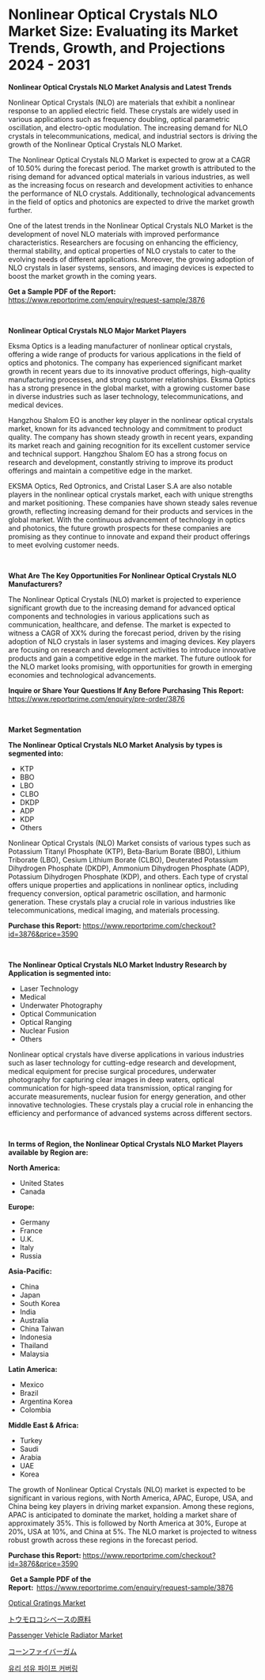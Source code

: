 <p><h1>Nonlinear Optical Crystals NLO Market Size: Evaluating its Market Trends, Growth, and Projections 2024 - 2031</h1></p><p><strong>Nonlinear Optical Crystals NLO Market Analysis and Latest Trends</strong></p>
<p><p>Nonlinear Optical Crystals (NLO) are materials that exhibit a nonlinear response to an applied electric field. These crystals are widely used in various applications such as frequency doubling, optical parametric oscillation, and electro-optic modulation. The increasing demand for NLO crystals in telecommunications, medical, and industrial sectors is driving the growth of the Nonlinear Optical Crystals NLO Market.</p><p>The Nonlinear Optical Crystals NLO Market is expected to grow at a CAGR of 10.50% during the forecast period. The market growth is attributed to the rising demand for advanced optical materials in various industries, as well as the increasing focus on research and development activities to enhance the performance of NLO crystals. Additionally, technological advancements in the field of optics and photonics are expected to drive the market growth further.</p><p>One of the latest trends in the Nonlinear Optical Crystals NLO Market is the development of novel NLO materials with improved performance characteristics. Researchers are focusing on enhancing the efficiency, thermal stability, and optical properties of NLO crystals to cater to the evolving needs of different applications. Moreover, the growing adoption of NLO crystals in laser systems, sensors, and imaging devices is expected to boost the market growth in the coming years.</p></p>
<p><strong>Get a Sample PDF of the Report:&nbsp;</strong> <a href="https://www.reportprime.com/enquiry/request-sample/3876">https://www.reportprime.com/enquiry/request-sample/3876</a></p>
<p>&nbsp;</p>
<p><strong>Nonlinear Optical Crystals NLO Major Market Players</strong></p>
<p><p>Eksma Optics is a leading manufacturer of nonlinear optical crystals, offering a wide range of products for various applications in the field of optics and photonics. The company has experienced significant market growth in recent years due to its innovative product offerings, high-quality manufacturing processes, and strong customer relationships. Eksma Optics has a strong presence in the global market, with a growing customer base in diverse industries such as laser technology, telecommunications, and medical devices.</p><p>Hangzhou Shalom EO is another key player in the nonlinear optical crystals market, known for its advanced technology and commitment to product quality. The company has shown steady growth in recent years, expanding its market reach and gaining recognition for its excellent customer service and technical support. Hangzhou Shalom EO has a strong focus on research and development, constantly striving to improve its product offerings and maintain a competitive edge in the market.</p><p>EKSMA Optics, Red Optronics, and Cristal Laser S.A are also notable players in the nonlinear optical crystals market, each with unique strengths and market positioning. These companies have shown steady sales revenue growth, reflecting increasing demand for their products and services in the global market. With the continuous advancement of technology in optics and photonics, the future growth prospects for these companies are promising as they continue to innovate and expand their product offerings to meet evolving customer needs.</p></p>
<p>&nbsp;</p>
<p><strong>What Are The Key Opportunities For Nonlinear Optical Crystals NLO Manufacturers?</strong></p>
<p><p>The Nonlinear Optical Crystals (NLO) market is projected to experience significant growth due to the increasing demand for advanced optical components and technologies in various applications such as communication, healthcare, and defense. The market is expected to witness a CAGR of XX% during the forecast period, driven by the rising adoption of NLO crystals in laser systems and imaging devices. Key players are focusing on research and development activities to introduce innovative products and gain a competitive edge in the market. The future outlook for the NLO market looks promising, with opportunities for growth in emerging economies and technological advancements.</p></p>
<p><strong>Inquire or Share Your Questions If Any Before Purchasing This Report:</strong> <a href="https://www.reportprime.com/enquiry/pre-order/3876">https://www.reportprime.com/enquiry/pre-order/3876</a></p>
<p>&nbsp;</p>
<p><strong>Market Segmentation</strong></p>
<p><strong>The Nonlinear Optical Crystals NLO Market Analysis by types is segmented into:</strong></p>
<p><ul><li>KTP</li><li>BBO</li><li>LBO</li><li>CLBO</li><li>DKDP</li><li>ADP</li><li>KDP</li><li>Others</li></ul></p>
<p><p>Nonlinear Optical Crystals (NLO) Market consists of various types such as Potassium Titanyl Phosphate (KTP), Beta-Barium Borate (BBO), Lithium Triborate (LBO), Cesium Lithium Borate (CLBO), Deuterated Potassium Dihydrogen Phosphate (DKDP), Ammonium Dihydrogen Phosphate (ADP), Potassium Dihydrogen Phosphate (KDP), and others. Each type of crystal offers unique properties and applications in nonlinear optics, including frequency conversion, optical parametric oscillation, and harmonic generation. These crystals play a crucial role in various industries like telecommunications, medical imaging, and materials processing.</p></p>
<p><strong>Purchase this Report:&nbsp;</strong><a href="https://www.reportprime.com/checkout?id=3876&price=3590">https://www.reportprime.com/checkout?id=3876&price=3590</a></p>
<p>&nbsp;</p>
<p><strong>The Nonlinear Optical Crystals NLO Market Industry Research by Application is segmented into:</strong></p>
<p><ul><li>Laser Technology</li><li>Medical</li><li>Underwater Photography</li><li>Optical Communication</li><li>Optical Ranging</li><li>Nuclear Fusion</li><li>Others</li></ul></p>
<p><p>Nonlinear optical crystals have diverse applications in various industries such as laser technology for cutting-edge research and development, medical equipment for precise surgical procedures, underwater photography for capturing clear images in deep waters, optical communication for high-speed data transmission, optical ranging for accurate measurements, nuclear fusion for energy generation, and other innovative technologies. These crystals play a crucial role in enhancing the efficiency and performance of advanced systems across different sectors.</p></p>
<p>&nbsp;</p>
<p><strong>In terms of Region, the Nonlinear Optical Crystals NLO Market Players available by Region are:</strong></p>
<p>
    <p> <strong> North America: </strong>
        <ul>
            <li>United States</li>
            <li>Canada</li>
        </ul>
        </p> 
    <p> <strong> Europe: </strong>
        <ul>
            <li>Germany</li>
            <li>France</li>
            <li>U.K.</li>
            <li>Italy</li>
            <li>Russia</li>
        </ul>
        </p> 
    <p> <strong> Asia-Pacific: </strong>
        <ul>
            <li>China</li>
            <li>Japan</li>
            <li>South Korea</li>
            <li>India</li>
            <li>Australia</li>
            <li>China Taiwan</li>
            <li>Indonesia</li>
            <li>Thailand</li>
            <li>Malaysia</li>
        </ul>
        </p> 
    <p> <strong> Latin America: </strong>
        <ul>
            <li>Mexico</li>
            <li>Brazil</li>
            <li>Argentina Korea</li>
            <li>Colombia</li>
        </ul>
        </p> 
    <p> <strong> Middle East & Africa: </strong>
        <ul>
            <li>Turkey</li>
            <li>Saudi</li>
            <li>Arabia</li>
            <li>UAE</li>
            <li>Korea</li>
        </ul>
    </p>
    </p>
<p><p>The growth of Nonlinear Optical Crystals (NLO) market is expected to be significant in various regions, with North America, APAC, Europe, USA, and China being key players in driving market expansion. Among these regions, APAC is anticipated to dominate the market, holding a market share of approximately 35%. This is followed by North America at 30%, Europe at 20%, USA at 10%, and China at 5%. The NLO market is projected to witness robust growth across these regions in the forecast period.</p></p>
<p><strong>Purchase this Report: </strong><a href="https://www.reportprime.com/checkout?id=3876&price=3590">https://www.reportprime.com/checkout?id=3876&price=3590</a></p>
<p>&nbsp;<strong>Get a Sample PDF of the Report:&nbsp;&nbsp;</strong><a href="https://www.reportprime.com/enquiry/request-sample/3876">https://www.reportprime.com/enquiry/request-sample/3876</a></p>
<p><strong></strong></p>
<p><p><a href="https://github.com/mbisetmhermsr/Market-Research-Report-List-1/blob/main/optical-gratings-market.md">Optical Gratings Market</a></p><p><a href="https://github.com/avwofrml53535/Market-Research-Report-List-1/blob/main/144464814758.md">トウモロコシベースの原料</a></p><p><a href="https://issuu.com/reportprime-2/docs/passenger-vehicle-radiator-market-size-2030.pptx">Passenger Vehicle Radiator Market</a></p><p><a href="https://github.com/vtbvgl20191192/Market-Research-Report-List-1/blob/main/879535014759.md">コーンファイバーガム</a></p><p><a href="https://github.com/TrevorKruvalis5678/Market-Research-Report-List-1/blob/main/389027113812.md">유리 섬유 파이프 커버링</a></p></p>
